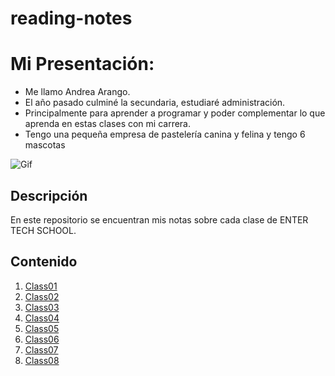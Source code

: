 # reading-notes

# Mi Presentación:
- Me llamo Andrea Arango.
- El año pasado culminé la secundaria, estudiaré administración.
- Principalmente para aprender a programar y poder complementar lo que aprenda en estas clases con mi carrera.
- Tengo una pequeña empresa de pastelería canina y felina y tengo 6 mascotas

![Gif](https://s5.ezgif.com/tmp/ezgif-5-77af179254.gif)

## Descripción
En este repositorio se encuentran mis notas sobre cada clase de ENTER TECH SCHOOL.

## Contenido 

1. [Class01](./102/class01.md)
2. [Class02](./class02.md)
3. [Class03](./class03.md)
4. [Class04](./class04.md)
5. [Class05](./class05.md)
5. [Class06](./class06.md)
5. [Class07](./class07.md)
5. [Class08](./class08.md)
